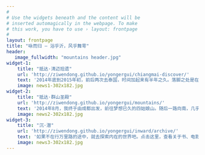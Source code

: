 ```yaml
---
#
# Use the widgets beneath and the content will be
# inserted automagically in the webpage. To make
# this work, you have to use › layout: frontpage
#
layout: frontpage
title: "咏而归 – 浴乎沂，风乎舞雩"
header:
   image_fullwidth: "mountains header.jpg"
widget-1:
    title: "抵达·清迈拾遗"
    url: 'http://ziwendong.github.io/yongergui/chiangmai-discover/'
    text: '2014年底到2015年初，前后两次去泰国，时间加起来有半年之久。落脚之处是在清迈，因此有幸更深入的了解这座古城，感受它的沧桑之美。在绕开浮躁的消遣后，它宁静虔诚的一面常让我惊叹，这是一座充满故事的城市，只是你要把心静下来，才能聆听到它在诉说什么。'
    image: news1-302x182.jpg
widget-2:
    title: "抵达·群山圣殿"
    url: 'http://ziwendong.github.io/yongergui/mountains/'
    text: '2014年8月，我终于由成都出发，前往梦想已久的四姑娘山。随后一路向南，几乎始终穿行于崇山峻岭之中。这是我走过的最漫长的一段旅程，却仍未把山景看够。或许是因为内心一直渴望飞翔，因此群山之巅才始终是最让我沉醉的所在。'
    image: news2-302x182.jpg
widget-3:
    title: "沉·潜"
    url: 'http://ziwendong.github.io/yongergui/inward/archive/'
    text: '如果不在行万里路的途中，就去探索内在的世界吧。点击这里，查看关于书、电影以及音乐的一些评论。'
    image: news3-302x182.jpg
---
```

